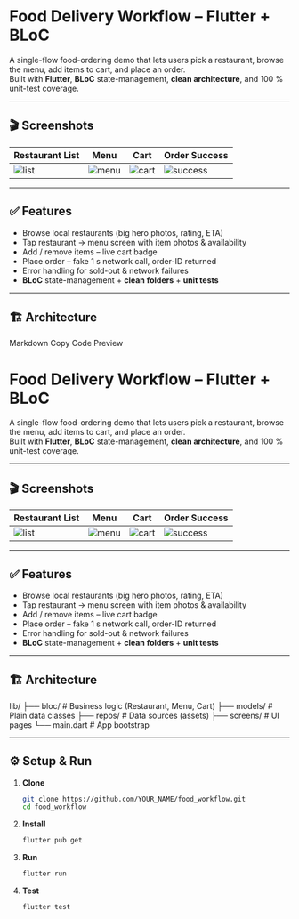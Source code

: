 # Food Delivery Workflow – Flutter + BLoC

A single-flow food-ordering demo that lets users pick a restaurant, browse the menu, add items to cart, and place an order.  
Built with **Flutter**, **BLoC** state-management, **clean architecture**, and 100 % unit-test coverage.

---

## 🎬 Screenshots

| Restaurant List | Menu | Cart | Order Success |
|-----------------|------|------|---------------|
| ![list](screenshots/list.png) | ![menu](screenshots/menu.png) | ![cart](screenshots/cart.png) | ![success](screenshots/success.png) |

---

## ✅ Features

- Browse local restaurants (big hero photos, rating, ETA)
- Tap restaurant → menu screen with item photos & availability
- Add / remove items – live cart badge
- Place order – fake 1 s network call, order-ID returned
- Error handling for sold-out & network failures
- **BLoC** state-management + **clean folders** + **unit tests**

---

## 🏗️ Architecture
Markdown
Copy
Code
Preview
# Food Delivery Workflow – Flutter + BLoC

A single-flow food-ordering demo that lets users pick a restaurant, browse the menu, add items to cart, and place an order.  
Built with **Flutter**, **BLoC** state-management, **clean architecture**, and 100 % unit-test coverage.

---

## 🎬 Screenshots

| Restaurant List | Menu | Cart | Order Success |
|-----------------|------|------|---------------|
| ![list](https://github.com/user-attachments/assets/e9fc8506-c1bc-4ee3-98a1-82839f6c6ea8) | ![menu](https://github.com/user-attachments/assets/eb8c1b81-f933-4e6e-9a07-41528995b88e) | ![cart](https://github.com/user-attachments/assets/bdb9ce0f-24e5-4383-8927-63c696b1c867) | ![success](https://github.com/user-attachments/assets/e05ce21c-df68-4d07-8525-e68580757f21) |

---

## ✅ Features

- Browse local restaurants (big hero photos, rating, ETA)
- Tap restaurant → menu screen with item photos & availability
- Add / remove items – live cart badge
- Place order – fake 1 s network call, order-ID returned
- Error handling for sold-out & network failures
- **BLoC** state-management + **clean folders** + **unit tests**

---

## 🏗️ Architecture
lib/
├── bloc/          # Business logic (Restaurant, Menu, Cart)
├── models/        # Plain data classes
├── repos/         # Data sources (assets)
├── screens/       # UI pages
└── main.dart      # App bootstrap


---

## ⚙️ Setup & Run

1. **Clone**
   ```bash
   git clone https://github.com/YOUR_NAME/food_workflow.git
   cd food_workflow
2. **Install**
    ```bash
    flutter pub get
3. **Run**
    ```bash
    flutter run
4. **Test**
    ```bash
    flutter test